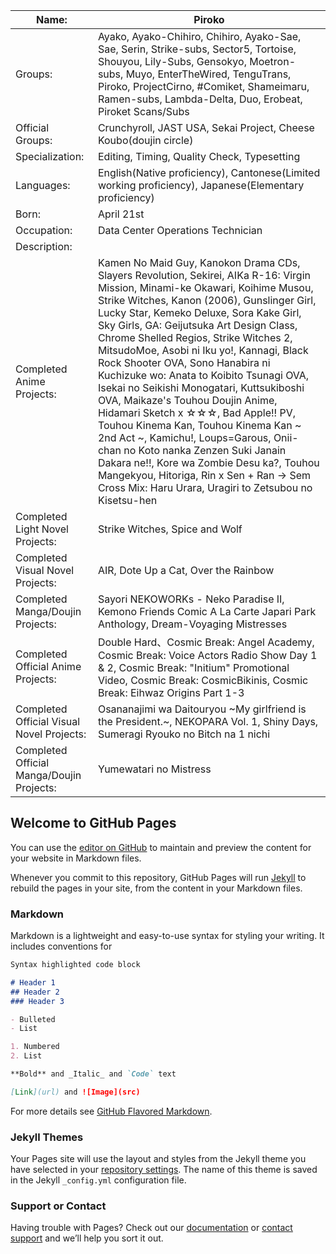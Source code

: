 Name: | Piroko
------------ | -------------
Groups: | Ayako, Ayako-Chihiro, Chihiro, Ayako-Sae, Sae, Serin, Strike-subs, Sector5, Tortoise, Shouyou, Lily-Subs, Gensokyo, Moetron-subs, Muyo, EnterTheWired, TenguTrans, Piroko, ProjectCirno, #Comiket, Shameimaru, Ramen-subs, Lambda-Delta, Duo, Erobeat, Piroket Scans/Subs
Official Groups: | Crunchyroll, JAST USA, Sekai Project, Cheese Koubo(doujin circle)
Specialization: | Editing, Timing, Quality Check, Typesetting
Languages: | English(Native proficiency), Cantonese(Limited working proficiency), Japanese(Elementary proficiency)
Born: | April 21st
Occupation: | Data Center Operations Technician
Description: | 
Completed Anime Projects: | Kamen No Maid Guy, Kanokon Drama CDs, Slayers Revolution, Sekirei, AIKa R-16: Virgin Mission, Minami-ke Okawari, Koihime Musou, Strike Witches, Kanon (2006), Gunslinger Girl, Lucky Star, Kemeko Deluxe, Sora Kake Girl, Sky Girls, GA: Geijutsuka Art Design Class, Chrome Shelled Regios, Strike Witches 2, MitsudoMoe, Asobi ni Iku yo!, Kannagi, Black Rock Shooter OVA, Sono Hanabira ni Kuchizuke wo: Anata to Koibito Tsunagi OVA, Isekai no Seikishi Monogatari, Kuttsukiboshi OVA, Maikaze's Touhou Doujin Anime, Hidamari Sketch x ☆☆☆, Bad Apple!! PV, Touhou Kinema Kan, Touhou Kinema Kan ~ 2nd Act ~, Kamichu!, Loups=Garous, Onii-chan no Koto nanka Zenzen Suki Janain Dakara ne!!, Kore wa Zombie Desu ka?, Touhou Mangekyou, Hitoriga, Rin x Sen + Ran -> Sem Cross Mix: Haru Urara, Uragiri to Zetsubou no Kisetsu-hen
Completed Light Novel Projects: | Strike Witches, Spice and Wolf
Completed Visual Novel Projects: | AIR, Dote Up a Cat, Over the Rainbow
Completed Manga/Doujin Projects: | Sayori NEKOWORKs - Neko Paradise II, Kemono Friends Comic A La Carte Japari Park Anthology, Dream-Voyaging Mistresses
Completed Official Anime Projects: | Double Hard、Cosmic Break: Angel Academy, Cosmic Break: Voice Actors Radio Show Day 1 & 2, Cosmic Break: "Initium" Promotional Video, Cosmic Break: CosmicBikinis, Cosmic Break: Eihwaz Origins Part 1-3
Completed Official Visual Novel Projects: | Osananajimi wa Daitouryou ~My girlfriend is the President.~, NEKOPARA Vol. 1, Shiny Days, Sumeragi Ryouko no Bitch na 1 nichi
Completed Official Manga/Doujin Projects: | Yumewatari no Mistress

## Welcome to GitHub Pages

You can use the [editor on GitHub](https://github.com/Piroko/piroko.github.io/edit/master/README.md) to maintain and preview the content for your website in Markdown files.

Whenever you commit to this repository, GitHub Pages will run [Jekyll](https://jekyllrb.com/) to rebuild the pages in your site, from the content in your Markdown files.

### Markdown

Markdown is a lightweight and easy-to-use syntax for styling your writing. It includes conventions for

```markdown
Syntax highlighted code block

# Header 1
## Header 2
### Header 3

- Bulleted
- List

1. Numbered
2. List

**Bold** and _Italic_ and `Code` text

[Link](url) and ![Image](src)
```

For more details see [GitHub Flavored Markdown](https://guides.github.com/features/mastering-markdown/).

### Jekyll Themes

Your Pages site will use the layout and styles from the Jekyll theme you have selected in your [repository settings](https://github.com/Piroko/piroko.github.io/settings). The name of this theme is saved in the Jekyll `_config.yml` configuration file.

### Support or Contact

Having trouble with Pages? Check out our [documentation](https://help.github.com/categories/github-pages-basics/) or [contact support](https://github.com/contact) and we’ll help you sort it out.
